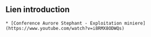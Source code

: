 Lien introduction
---
	* [Conference Aurore Stephant - Exploitation miniere](https://www.youtube.com/watch?v=i8RMX8ODWQs)
